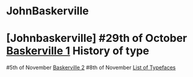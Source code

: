 # JohnBaskerville
[Johnbaskerville]
#29th of October
[Baskerville 1](https://scott-hogsett.github.io/john_baskerville/johnbaskerville1.html)
History of type
================
#5th of November
[Baskerville 2](https://scott-hogsett.github.io/john_baskerville/johnbaskerville2.html)
#8th of November
[List of Typefaces](https://scott-hogsett.github.io/john_baskerville/typefaces.html)
